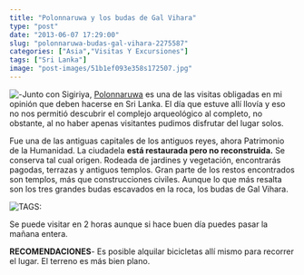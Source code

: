 ```yaml
---
title: "Polonnaruwa y los budas de Gal Vihara"
type: "post"
date: "2013-06-07 17:29:00"
slug: "polonnaruwa-budas-gal-vihara-2275587"
categories: ["Asia","Visitas Y Excursiones"]
tags: ["Sri Lanka"]
image: "post-images/51b1ef093e358s172507.jpg"
---
```


![ - ](post-images/51b1ef093e358s172507.jpg "Buda Gal Vilhara by missviajes")Junto con Sigiriya, [Polonnaruwa](http://www.missviajes.com/polonnaruwa-budas-gal-vihara-2275587/?partner_id=N4AGHEM&utm_medium=online_publisher&placement=content-middle&cmp=sri%20lanka%20) es una de las visitas obligadas en mi opinión que deben hacerse en Sri Lanka. El día que estuve allí llovía y eso no nos permitió descubrir el complejo arqueológico al completo, no obstante, al no haber apenas visitantes pudimos disfrutar del lugar solos.  
  
Fue una de las antiguas capitales de los antiguos reyes, ahora Patrimonio de la Humanidad. La ciudadela **está restaurada pero no reconstruida.** Se conserva tal cual origen. Rodeada de jardines y vegetación, encontrarás pagodas, terrazas y antiguos templos. Gran parte de los restos encontrados son templos, más que construcciones civiles. Aunque lo que más resalta son los tres grandes budas escavados en la roca, los budas de Gal Vihara.  
  
   
  
![ TAGS:](post-images/51b1f01369c5fs116421.jpg "Polonnaruwa by missviajes ")  
  
Se puede visitar en 2 horas aunque si hace buen día puedes pasar la mañana entera.  
  
**RECOMENDACIONES**- Es posible alquilar bicicletas allí mismo para recorrer el lugar. El terreno es más bien plano.
